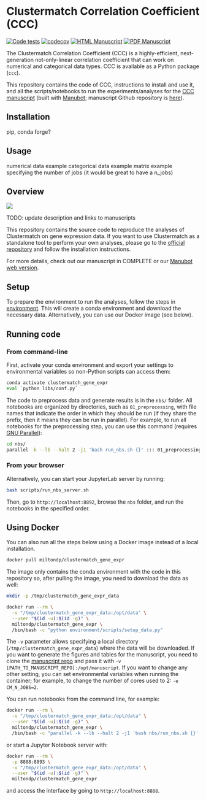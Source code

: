 # Clustermatch Correlation Coefficient (CCC)

[![Code tests](https://github.com/greenelab/clustermatch-gene-expr/actions/workflows/pytest.yaml/badge.svg)](https://github.com/greenelab/clustermatch-gene-expr/actions/workflows/pytest.yaml)
[![codecov](https://codecov.io/gh/greenelab/clustermatch-gene-expr/branch/main/graph/badge.svg?token=QNK6O3Y1VF)](https://codecov.io/gh/greenelab/clustermatch-gene-expr)
[![HTML Manuscript](https://img.shields.io/badge/manuscript-HTML-blue.svg)](https://greenelab.github.io/clustermatch-gene-expr-manuscript/)
[![PDF Manuscript](https://img.shields.io/badge/manuscript-PDF-blue.svg)](https://greenelab.github.io/clustermatch-gene-expr-manuscript/manuscript.pdf)

The Clustermatch Correlation Coefficient (CCC) is a highly-efficient, next-generation not-only-linear correlation coefficient that can work on numerical and categorical data types.
CCC is available as a Python package (`ccc`).

This repository contains the code of CCC, instructions to install and use it, and all the scripts/notebooks to run the experiments/analyses for the [CCC manuscript](https://greenelab.github.io/clustermatch-gene-expr-manuscript/) (built with [Manubot](https://manubot.org/); manuscript Github repository is [here](https://github.com/greenelab/ccc-manuscript)).

## Installation

pip, conda forge?

## Usage

numerical data example
categorical data example
matrix example
specifying the number of jobs (it would be great to have a n_jobs)

## Overview

![](images/cm_gene_expr_overview.png)

TODO: update description and links to manuscripts

This repository contains the source code to reproduce the analyses of Clustermatch on gene expression data.
If you want to use Clustermatch as a standalone tool to perform your own analyses, please go to the [official repository](https://github.com/sinc-lab/clustermatch) and follow the installation instructions.

For more details, check out our manuscript in COMPLETE or our [Manubot web version](https://greenelab.github.io/clustermatch-gene-expr-manuscript/).


## Setup

To prepare the environment to run the analyses, follow the steps in [environment](environment/).
This will create a conda environment and download the necessary data.
Alternatively, you can use our Docker image (see below).

## Running code

### From command-line

First, activate your conda environment and export your settings to environmental variables so non-Python scripts can access them:
```bash
conda activate clustermatch_gene_expr
eval `python libs/conf.py`
```

The code to preprocess data and generate results is in the `nbs/` folder.
All notebooks are organized by directories, such as `01_preprocessing`, with file names that indicate the order in which they should be run (if they share the prefix, then it means they can be run in parallel).
For example, to run all notebooks for the preprocessing step, you can use this command (requires [GNU Parallel](https://www.gnu.org/software/parallel/)):

```bash
cd nbs/
parallel -k --lb --halt 2 -j1 'bash run_nbs.sh {}' ::: 01_preprocessing/*.ipynb
```

<!--
Or if you want to run all the analyses at once, you can use:

```bash
shopt -s globstar
parallel -k --lb --halt 2 -j1 'bash run_nbs.sh {}' ::: nbs/{,**/}*.ipynb
```
-->

### From your browser

Alternatively, you can start your JupyterLab server by running:

```bash
bash scripts/run_nbs_server.sh
```

Then, go to `http://localhost:8892`, browse the `nbs` folder, and run the notebooks in the specified order.

## Using Docker

You can also run all the steps below using a Docker image instead of a local installation.

```bash
docker pull miltondp/clustermatch_gene_expr
```

The image only contains the conda environment with the code in this repository so, after pulling the image, you need to download the data as well:

```bash
mkdir -p /tmp/clustermatch_gene_expr_data

docker run --rm \
  -v "/tmp/clustermatch_gene_expr_data:/opt/data" \
  --user "$(id -u):$(id -g)" \
  miltondp/clustermatch_gene_expr \
  /bin/bash -c "python environment/scripts/setup_data.py"
```

The `-v` parameter allows specifying a local directory (`/tmp/clustermatch_gene_expr_data`) where the data will be downloaded.
If you want to generate the figures and tables for the manuscript, you need to clone the [manuscript repo](https://github.com/greenelab/clustermatch-gene-expr-manuscript) and pass it with `-v [PATH_TO_MANUSCRIPT_REPO]:/opt/manuscript`.
If you want to change any other setting, you can set environmental variables when running the container; for example, to change the number of cores used to 2: `-e CM_N_JOBS=2`.

You can run notebooks from the command line, for example:

```bash
docker run --rm \
  -v "/tmp/clustermatch_gene_expr_data:/opt/data" \
  --user "$(id -u):$(id -g)" \
  miltondp/clustermatch_gene_expr \
  /bin/bash -c "parallel -k --lb --halt 2 -j1 'bash nbs/run_nbs.sh {}' ::: nbs/05_preprocessing/*.ipynb"
```

or start a Jupyter Notebook server with:

```bash
docker run --rm \
  -p 8888:8893 \
  -v "/tmp/clustermatch_gene_expr_data:/opt/data" \
  --user "$(id -u):$(id -g)" \
  miltondp/clustermatch_gene_expr
```

and access the interface by going to `http://localhost:8888`.
